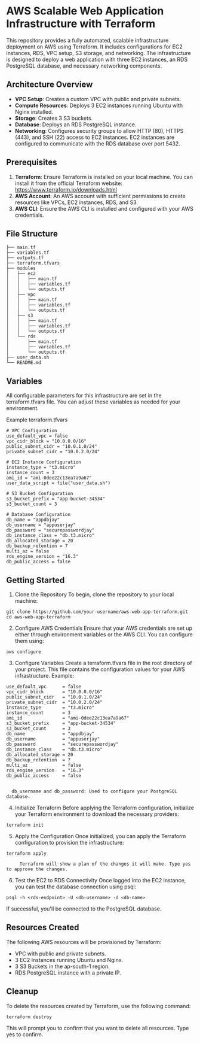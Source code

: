 # AWS Scalable Web Application Infrastructure with Terraform

This repository provides a fully automated, scalable infrastructure deployment on AWS using Terraform. It includes configurations for EC2 instances, RDS, VPC setup, S3 storage, and networking. The infrastructure is designed to deploy a web application with three EC2 instances, an RDS PostgreSQL database, and necessary networking components.

## Architecture Overview

- **VPC Setup**: Creates a custom VPC with public and private subnets.
- **Compute Resources**: Deploys 3 EC2 instances running Ubuntu with Nginx installed.
- **Storage**: Creates 3 S3 buckets.
- **Database**: Deploys an RDS PostgreSQL instance.
- **Networking**: Configures security groups to allow HTTP (80), HTTPS (443), and SSH (22) access to EC2 instances. EC2 instances are configured to communicate with the RDS database over port 5432.

## Prerequisites

1. **Terraform**: Ensure Terraform is installed on your local machine. You can install it from the official Terraform website: https://www.terraform.io/downloads.html
2. **AWS Account**: An AWS account with sufficient permissions to create resources like VPCs, EC2 instances, RDS, and S3.
3. **AWS CLI**: Ensure the AWS CLI is installed and configured with your AWS credentials.

## File Structure

```
├── main.tf
├── variables.tf
├── outputs.tf
├── terraform.tfvars
├── modules
│   ├── ec2
│   │   ├── main.tf
│   │   ├── variables.tf
│   │   └── outputs.tf
│   ├── vpc
│   │   ├── main.tf
│   │   ├── variables.tf
│   │   └── outputs.tf
│   ├── s3
│   │   ├── main.tf
│   │   ├── variables.tf
│   │   └── outputs.tf
│   └── rds
│       ├── main.tf
│       ├── variables.tf
│       └── outputs.tf
├── user_data.sh
└── README.md

```

## Variables

All configurable parameters for this infrastructure are set in the terraform.tfvars file. You can adjust these variables as needed for your environment.

Example terraform.tfvars

```
# VPC Configuration
use_default_vpc = false
vpc_cidr_block = "10.0.0.0/16"
public_subnet_cidr = "10.0.1.0/24"
private_subnet_cidr = "10.0.2.0/24"

# EC2 Instance Configuration
instance_type = "t3.micro"
instance_count = 3
ami_id = "ami-0dee22c13ea7a9a67"
user_data_script = file("user_data.sh")

# S3 Bucket Configuration
s3_bucket_prefix = "app-bucket-34534"
s3_bucket_count = 3

# Database Configuration
db_name = "appdbjay"
db_username = "appuserjay"
db_password = "securepasswordjay"
db_instance_class = "db.t3.micro"
db_allocated_storage = 20
db_backup_retention = 7
multi_az = false
rds_engine_version = "16.3"
db_public_access = false

```

## Getting Started

1. Clone the Repository
   To begin, clone the repository to your local machine:

```
git clone https://github.com/your-username/aws-web-app-terraform.git
cd aws-web-app-terraform

```

2. Configure AWS Credentials
   Ensure that your AWS credentials are set up either through environment variables or the AWS CLI. You can configure them using:

```
aws configure

```

3. Configure Variables
   Create a terraform.tfvars file in the root directory of your project. This file contains the configuration values for your AWS infrastructure. Example:

```
use_default_vpc      = false
vpc_cidr_block       = "10.0.0.0/16"
public_subnet_cidr   = "10.0.1.0/24"
private_subnet_cidr  = "10.0.2.0/24"
instance_type        = "t3.micro"
instance_count       = 3
ami_id               = "ami-0dee22c13ea7a9a67"
s3_bucket_prefix     = "app-bucket-34534"
s3_bucket_count      = 3
db_name              = "appdbjay"
db_username          = "appuserjay"
db_password          = "securepasswordjay"
db_instance_class    = "db.t3.micro"
db_allocated_storage = 20
db_backup_retention  = 7
multi_az             = false
rds_engine_version   = "16.3"
db_public_access     = false


```

      db_username and db_password: Used to configure your PostgreSQL database.

4. Initialize Terraform
   Before applying the Terraform configuration, initialize your Terraform environment to download the necessary providers:

```
terraform init
```

5. Apply the Configuration
   Once initialized, you can apply the Terraform configuration to provision the infrastructure:

```
terraform apply
```

         Terraform will show a plan of the changes it will make. Type yes to approve the changes.

6. Test the EC2 to RDS Connectivity
   Once logged into the EC2 instance, you can test the database connection using psql:

```
psql -h <rds-endpoint> -U <db-username> -d <db-name>
```

If successful, you'll be connected to the PostgreSQL database.

## Resources Created

The following AWS resources will be provisioned by Terraform:

- VPC with public and private subnets.
- 3 EC2 Instances running Ubuntu and Nginx.
- 3 S3 Buckets in the ap-south-1 region.
- RDS PostgreSQL instance with a private IP.

## Cleanup

To delete the resources created by Terraform, use the following command:

```
terraform destroy
```

This will prompt you to confirm that you want to delete all resources. Type yes to confirm.
